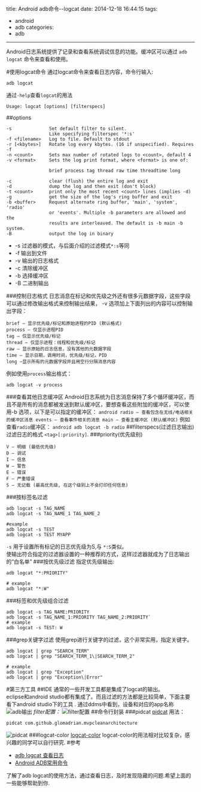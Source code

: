 title: Android adb命令--logcat
date: 2014-12-18 16:44:15
tags:
- android
- adb
categories:
- adb

---
  Android日志系统提供了记录和查看系统调试信息的功能。缓冲区可以通过 `adb logcat` 命令来查看和使用。  

#使用logcat命令
  通过logcat命令来查看日志内容，命令行输入:
  ``` android
  adb logcat
  ```
  通过`-help`查看`logcat`的用法
  ``` android
  Usage: logcat [options] [filterspecs]
  ```
  <!-- more -->
##options
  ``` android
  -s              Set default filter to silent.
                  Like specifying filterspec '*:s'
  -f <filename>   Log to file. Default to stdout
  -r [<kbytes>]   Rotate log every kbytes. (16 if unspecified). Requires -f
  -n <count>      Sets max number of rotated logs to <count>, default 4
  -v <format>     Sets the log print format, where <format> is one of:

                  brief process tag thread raw time threadtime long

  -c              clear (flush) the entire log and exit
  -d              dump the log and then exit (don't block)
  -t <count>      print only the most recent <count> lines (implies -d)
  -g              get the size of the log's ring buffer and exit
  -b <buffer>     Request alternate ring buffer, 'main', 'system', 'radio'
                  or 'events'. Multiple -b parameters are allowed and the
                  results are interleaved. The default is -b main -b system.
  -B              output the log in binary
  ```
  * -s 过滤器的模式，与后面介绍的过滤模式`*:s`等同
  * -f 输出到文件
  * -v 输出的日志格式
  * -c 清除缓冲区
  * -b 选择缓冲区
  * -B 二进制输出

###控制日志格式
  日志消息在标记和优先级之外还有很多元数据字段，这些字段可以通过修改输出格式来控制输出结果， -v 选项加上下面列出的内容可以控制输出字段：
  ``` shell
  brief — 显示优先级/标记和原始进程的PID (默认格式)
  process — 仅显示进程PID
  tag — 仅显示优先级/标记
  thread — 仅显示进程：线程和优先级/标记
  raw — 显示原始的日志信息，没有其他的元数据字段
  time — 显示日期，调用时间，优先级/标记，PID
  long —显示所有的元数据字段并且用空行分隔消息内容
  ```
  例如使用`process`输出格式：
  ``` android
  adb logcat -v process
  ```
###查看其他日志缓冲区
Android日志系统为日志消息保持了多个循环缓冲区，而且不是所有的消息都被发送到默认缓冲区，要想查看这些附加的缓冲区，可以使用-b 选项，以下是可以指定的缓冲区：
    ``` android
radio — 查看包含在无线/电话相关的缓冲区消息
events — 查看事件相关的消息
main — 查看主缓冲区 (默认缓冲区)
    ```
例如查看`radio`缓冲区：
	``` android
	adb logcat -b radio
	```
##filterspecs(过滤日志输出)
过滤日志的格式 `<tag>[:priority]`.
###priority(优先级别)
``` shell
V — 明细 (最低优先级)
D — 调试
I — 信息
W — 警告
E — 错误
F — 严重错误
S — 无记载 (最高优先级, 在这个级别上不会打印任何信息)
```
###按标签名过滤
``` shell
adb logcat -s TAG_NAME
adb logcat -s TAG_NAME_1 TAG_NAME_2

#example
adb logcat -s TEST
adb logcat -s TEST MYAPP
```
`-s` 用于设置所有标记的日志优先级为S,与 `*:S`类似。  
使输出符合指定的过滤器设置的一种推荐的方式，这样过滤器就成为了日志输出的“白名单”
###按优先级过滤
指定优先级输出:
``` shell
adb logcat "*:PRIORITY"

# example
adb logcat "*:W"
```

###标签和优先级组合过滤
``` shell
adb logcat -s TAG_NAME:PRIORITY  
adb logcat -s TAG_NAME_1:PRIORITY TAG_NAME_2:PRIORITY`
# example  
adb logcat -s TEST: W
```
###grep关键字过滤
使用grep进行关键字的过滤，这个非常实用，指定关键字。
``` shell
adb logcat | grep "SEARCH_TERM"
adb logcat | grep "SEARCH_TERM_1\|SEARCH_TERM_2"

# example
adb logcat | grep "Exception"
adb logcat | grep "Exception\|Error"
```
#第三方工具
##IDE
通常的一些开发工具都是集成了logcat的输出。  
eclipse和android studio都有集成了。而且过滤的方法都是比较简单，下面主要看下android studio下的工具  .
通过ddms中看到，设备和对应的app名称
![adb输出](http://pic.yupoo.com/yeungeek/Ei2ZNbaS/medish.jpg)
*filter配置：*
![filter配置](http://pic.yupoo.com/yeungeek/Ei31D1xs/medish.jpg)
##命令行封装
###pidcat
[pidcat](https://github.com/JakeWharton/pidcat)
用法：
``` shell
pidcat com.github.glomadrian.mvpcleanarchitecture
```
![pidcat](http://pic.yupoo.com/yeungeek/Ei33QObV/gzTdO.jpg)
###logcat-color
[logcat-color](https://github.com/marshall/logcat-color)
logcat-color的用法相对比较复杂，感兴趣的同学可以自行研究.
#参考
* [adb logcat 查看日志](http://blog.csdn.net/xyz_lmn/article/details/7004710)
* [Android ADB常用命令](http://segmentfault.com/a/1190000000426049)


了解了adb logcat的使用方法，通过查看日志，及时发现隐藏的问题.希望上面的一些能够帮助到你.

